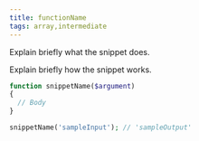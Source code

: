 ```yaml
---
title: functionName
tags: array,intermediate
---
```


Explain briefly what the snippet does.

Explain briefly how the snippet works.

```php
function snippetName($argument)
{
  // Body
}
```

```php
snippetName('sampleInput'); // 'sampleOutput'
```
